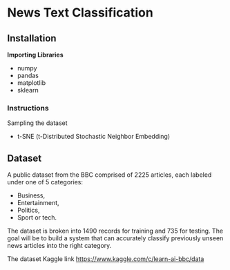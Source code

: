 # News Text Classification

## Installation

**Importing Libraries**</br>
* numpy
* pandas
* matplotlib
* sklearn

### Instructions
Sampling the dataset </br>
* t-SNE (t-Distributed Stochastic Neighbor Embedding)

## Dataset
  A public dataset from the BBC comprised of 2225 articles, each labeled under one of 5 categories: 
  * Business, 
  * Entertainment, 
  * Politics, 
  * Sport or tech. </br>
  
The dataset is broken into 1490 records for training and 735 for testing. The goal will be to build a system that can accurately classify previously unseen news articles into the right category.

The dataset Kaggle link https://www.kaggle.com/c/learn-ai-bbc/data


